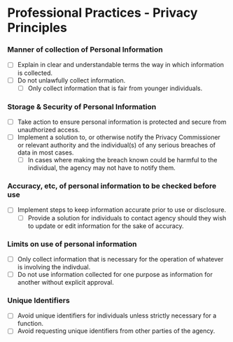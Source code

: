 # Professional Practices - Privacy Principles

### Manner of collection of Personal Information
- [ ] Explain in clear and understandable terms the way in which information is collected.
- [ ] Do not unlawfully collect information.
  - [ ] Only collect information that is fair from younger individuals.

### Storage & Security of Personal Information
- [ ] Take action to ensure personal information is protected and secure from unauthorized access.
- [ ] Implement a solution to, or otherwise notify the Privacy Commissioner or relevant authority and the individual(s) of any serious breaches of data in most cases.
  - [ ]  In cases where making the breach known could be harmful to the individual, the agency may not have to notify them.

### Accuracy, etc, of personal information to be checked before use
- [ ] Implement steps to keep information accurate prior to use or disclosure.
  - [ ] Provide a solution for individuals to contact agency should they wish to update or edit information for the sake of accuracy.

### Limits on use of personal information
- [ ] Only collect information that is necessary for the operation of whatever is involving the indivdual.
- [ ] Do not use information collected for one purpose as information for another without explicit approval.

### Unique Identifiers
- [ ] Avoid unique identifiers for individuals unless strictly necessary for a function.
- [ ] Avoid requesting unique identifiers from other parties of the agency.
